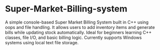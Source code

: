 # Super-Market-Billing-system
A simple console-based Super Market Billing System built in C++ using oops and file handling. It allows users to add inventory items and generate bills while updating stock automatically. Ideal for beginners learning C++ classes, file I/O, and basic billing logic. Currently supports Windows systems using local text file storage.
